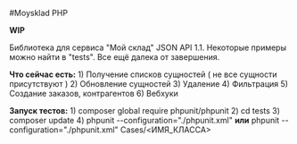 #Moysklad PHP

**WIP**

Библиотека для сервиса "Мой склад" JSON API 1.1. Некоторые примеры можно найти в "tests". Все ещё далека от завершения.

**Что сейчас есть:**
    1) Получение списков сущностей ( не все сущности присутствуют )
    2) Обновление сущностей
    3) Удаление
    4) Фильтрация
    5) Создание заказов, контрагентов
    6) Вебхуки

**Запуск тестов:**
    1) composer global require phpunit/phpunit
    2) cd tests
    3) composer update
    4) phpunit --configuration="./phpunit.xml" **или** phpunit --configuration="./phpunit.xml" Cases/<ИМЯ_КЛАССА>